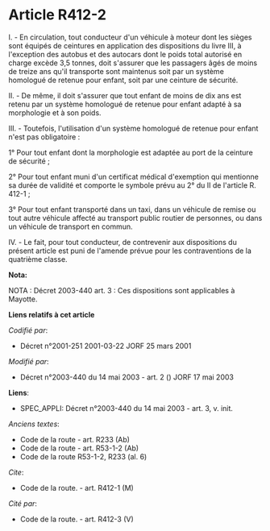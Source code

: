 # Article R412-2

I. - En circulation, tout conducteur d'un véhicule à moteur dont les sièges sont équipés de ceintures en application des
dispositions du livre III, à l'exception des autobus et des autocars dont le poids total autorisé en charge excède 3,5
tonnes, doit s'assurer que les passagers âgés de moins de treize ans qu'il transporte sont maintenus soit par un système
homologué de retenue pour enfant, soit par une ceinture de sécurité.

II. - De même, il doit s'assurer que tout enfant de moins de dix ans est retenu par un système homologué de retenue pour
enfant adapté à sa morphologie et à son poids.

III. - Toutefois, l'utilisation d'un système homologué de retenue pour enfant n'est pas obligatoire :

1° Pour tout enfant dont la morphologie est adaptée au port de la ceinture de sécurité ;

2° Pour tout enfant muni d'un certificat médical d'exemption qui mentionne sa durée de validité et comporte le symbole prévu
au 2° du II de l'article R. 412-1 ;

3° Pour tout enfant transporté dans un taxi, dans un véhicule de remise ou tout autre véhicule affecté au transport public
routier de personnes, ou dans un véhicule de transport en commun.

IV. - Le fait, pour tout conducteur, de contrevenir aux dispositions du présent article est puni de l'amende prévue pour les
contraventions de la quatrième classe.

**Nota:**

NOTA : Décret 2003-440 art. 3 : Ces dispositions sont applicables à Mayotte.

**Liens relatifs à cet article**

_Codifié par_:

  - Décret n°2001-251 2001-03-22 JORF 25 mars 2001

_Modifié par_:

  - Décret n°2003-440 du 14 mai 2003 - art. 2 () JORF 17 mai 2003

**Liens**:

  - SPEC_APPLI: Décret n°2003-440 du 14 mai 2003 - art. 3, v. init.

_Anciens textes_:

  - Code de la route - art. R233 (Ab)
  - Code de la route - art. R53-1-2 (Ab)
  - Code de la route R53-1-2, R233 (al. 6)

_Cite_:

  - Code de la route. - art. R412-1 (M)

_Cité par_:

  - Code de la route. - art. R412-3 (V)
